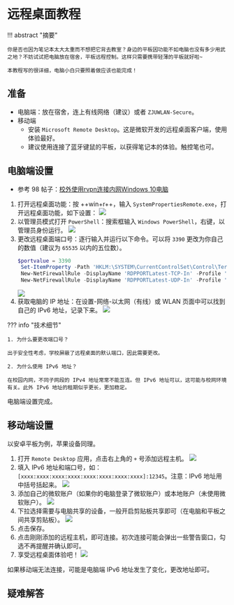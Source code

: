 # 远程桌面教程

<!-- prettier-ignore-start -->
!!! abstract "摘要"
    
    你是否也因为笔记本太大太重而不想把它背去教室？身边的平板因功能不如电脑也没有多少用武之地？不妨试试把电脑放在宿舍，平板远程控制。这样只需要携带轻薄的平板就好啦~

    本教程写的很详细，电脑小白只要照着做应该也能完成！
<!-- prettier-ignore-end -->

## 准备

- 电脑端：放在宿舍，连上有线网络（建议）或者 `ZJUWLAN-Secure`。
- 移动端
    - 安装 `Microsoft Remote Desktop`。这是微软开发的远程桌面客户端，使用体验最好。
    - 建议使用连接了蓝牙键鼠的平板，以获得笔记本的体验。触控笔也可。

## 电脑端设置

- 参考 98 帖子：[校外使用rvpn连接内网Windows 10电脑](https://www.cc98.org/topic/5482686)

1. 打开远程桌面功能：按 ++win+r++，输入 `SystemPropertiesRemote.exe`，打开远程桌面功能，如下设置：
![](assets/Screenshot%202023-02-14%20132711.png)
2. 以管理员模式打开 `PowerShell`：搜索框输入 `Windows PowerShell`，右键，以管理员身份运行。
![](assets/Screenshot%202023-02-14%20132048.png)
3. 更改远程桌面端口号：逐行输入并运行以下命令。可以将 `3390` 更改为你自己的数值（建议为 `65535` 以内的五位数）。
   ```powershell
   $portvalue = 3390
    Set-ItemProperty -Path 'HKLM:\SYSTEM\CurrentControlSet\Control\Terminal Server\WinStations\RDP-Tcp' -name "PortNumber" -Value $portvalue 
    New-NetFirewallRule -DisplayName 'RDPPORTLatest-TCP-In' -Profile 'Public' -Direction Inbound -Action Allow -Protocol TCP -LocalPort $portvalue 
    New-NetFirewallRule -DisplayName 'RDPPORTLatest-UDP-In' -Profile 'Public' -Direction Inbound -Action Allow -Protocol UDP -LocalPort $portvalue 
    ```
    ![](assets/Screenshot%202023-02-14%20132405.png)
4. 获取电脑的 IP 地址：在设置-网络-以太网（有线）或 WLAN 页面中可以找到自己的 IPv6 地址，记录下来。
![](assets/Screenshot%202023-02-14%20132712.png)

<!-- prettier-ignore-start -->
??? info "技术细节"
    
    1. 为什么要更改端口号？

    出于安全性考虑，学校屏蔽了远程桌面的默认端口，因此需要更改。

    2. 为什么使用 IPv6 地址？

    在校园内网，不同子网段的 IPv4 地址常常不能互连。但 IPv6 地址可以，这可能与校网环境有关。此外 IPv6 地址的租期似乎更长，更加稳定。
<!-- prettier-ignore-end -->


电脑端设置完成。

## 移动端设置

以安卓平板为例，苹果设备同理。

1. 打开 `Remote Desktop` 应用，点击右上角的 `+` 号添加远程主机。
![](assets/Screenshot_20230214_133408.jpg)
2. 填入 IPv6 地址和端口号，如：`[xxxx:xxxx:xxxx:xxxx:xxxx:xxxx:xxxx:xxxx]:12345`。注意：IPv6 地址用中括号括起来。
![](assets/Screenshot_20230214_133612_com.microsoft.rdc.andr.jpg)
3. 添加自己的微软账户（如果你的电脑登录了微软账户）或本地账户（未使用微软账户）。
![](assets/Screenshot_20230214_133620_com.microsoft.rdc.andr.jpg)
4. 下拉选择需要与电脑共享的设备，一般开启剪贴板共享即可（在电脑和平板之间共享剪贴板）。
![](assets/Screenshot_20230214_133634_com.microsoft.rdc.andr.jpg)
5. 点击保存。
6. 点击刚刚添加的远程主机，即可连接。初次连接可能会弹出一些警告窗口，勾选不再提醒并确认即可。
7. 享受远程桌面体验吧！
![](assets/IMG_20230214_134627.jpg)

如果移动端无法连接，可能是电脑端 IPv6 地址发生了变化，更改地址即可。

## 疑难解答